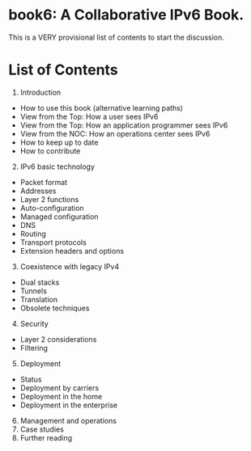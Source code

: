 # book6: A Collaborative IPv6 Book.

This is a VERY provisional list of contents to start the discussion.

# List of Contents
1. Introduction
* How to use this book (alternative learning paths)
* View from the Top: How a user sees IPv6
* View from the Top: How an application programmer sees IPv6
* View from the NOC: How an operations center sees IPv6
* How to keep up to date
* How to contribute
2. IPv6 basic technology
* Packet format
* Addresses
* Layer 2 functions
* Auto-configuration
* Managed configuration
* DNS
* Routing
* Transport protocols
* Extension headers and options
3. Coexistence with legacy IPv4
* Dual stacks
* Tunnels
* Translation
* Obsolete techniques
4. Security
* Layer 2 considerations
* Filtering 
5. Deployment
* Status
* Deployment by carriers
* Deployment in the home
* Deployment in the enterprise
6. Management and operations
7. Case studies
8. Further reading

